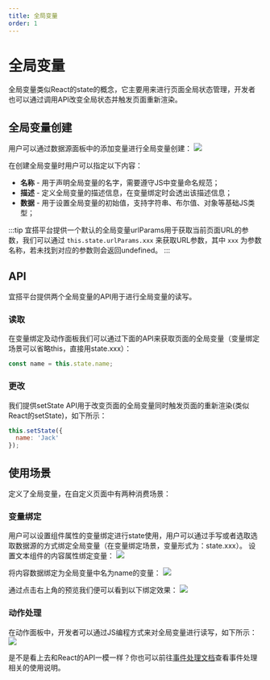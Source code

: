 ```yaml
---
title: 全局变量
order: 1
---
```

# 全局变量
全局变量类似React的state的概念，它主要用来进行页面全局状态管理，开发者也可以通过调用API改变全局状态并触发页面重新渲染。

## 全局变量创建
用户可以通过数据源面板中的添加变量进行全局变量创建：
![](https://img.alicdn.com/imgextra/i2/O1CN01jY7s9Q1bxFF9TwD2J_!!6000000003531-2-tps-3580-2016.png_.webp)

在创建全局变量时用户可以指定以下内容：
* **名称** - 用于声明全局变量的名字，需要遵守JS中变量命名规范；
* **描述** - 定义全局变量的描述信息，在变量绑定时会透出该描述信息；
* **数据** - 用于设置全局变量的初始值，支持字符串、布尔值、对象等基础JS类型；

:::tip
宜搭平台提供一个默认的全局变量urlParams用于获取当前页面URL的参数，我们可以通过 ```this.state.urlParams.xxx``` 来获取URL参数，其中 ```xxx``` 为参数名称，若未找到对应的参数则会返回undefined。
:::
## API
宜搭平台提供两个全局变量的API用于进行全局变量的读写。
### 读取
在变量绑定及动作面板我们可以通过下面的API来获取页面的全局变量（变量绑定场景可以省略this，直接用state.xxx）：
```js
const name = this.state.name;
```

### 更改
我们提供setState API用于改变页面的全局变量同时触发页面的重新渲染(类似React的setState)，如下所示：
```js
this.setState({
  name: 'Jack'
});
```

## 使用场景
定义了全局变量，在自定义页面中有两种消费场景：
### 变量绑定
用户可以设置组件属性的变量绑定进行state使用，用户可以通过手写或者选取选取数据源的方式绑定全局变量（在变量绑定场景，变量形式为：state.xxx）。
设置文本组件的内容属性绑定变量：
![](https://img.alicdn.com/imgextra/i2/O1CN01L3sqI91hNsLtVnIre_!!6000000004266-2-tps-3582-2018.png_.webp)

将内容数据绑定为全局变量中名为name的变量：
![](https://img.alicdn.com/imgextra/i3/O1CN01YeyBuQ1hNsLzlLWjp_!!6000000004266-2-tps-3580-2018.png_.webp)

通过点击右上角的预览我们便可以看到以下绑定效果：
![](https://img.alicdn.com/imgextra/i3/O1CN01Y9eIAn1tUXVM3M3HW_!!6000000005905-2-tps-3582-2016.png_.webp)

### 动作处理
在动作面板中，开发者可以通过JS编程方式来对全局变量进行读写，如下所示：
![](https://img.alicdn.com/imgextra/i3/O1CN01JafCG01qNilM7wQjo_!!6000000005484-2-tps-3582-2018.png_.webp)

是不是看上去和React的API一模一样？你也可以前往[事件处理文档](guide/concept/event.md)查看事件处理相关的使用说明。